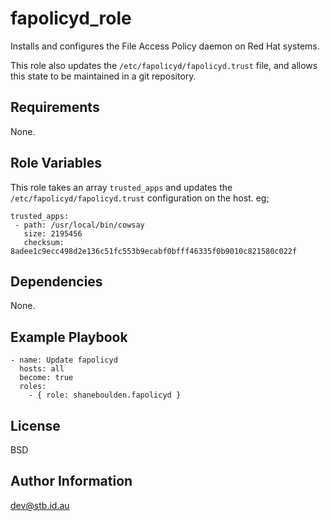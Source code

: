 fapolicyd_role
=========
Installs and configures the File Access Policy daemon on Red Hat systems.

This role also updates the `/etc/fapolicyd/fapolicyd.trust` file, and allows this state to be maintained in a git repository.

Requirements
------------

None.

Role Variables
--------------

This role takes an array `trusted_apps` and updates the `/etc/fapolicyd/fapolicyd.trust` configuration on the host. eg;
```
trusted_apps:
 - path: /usr/local/bin/cowsay
   size: 2195456
   checksum: 8adee1c9ecc498d2e136c51fc553b9ecabf0bfff46335f0b9010c821580c022f
```

Dependencies
------------

None.

Example Playbook
----------------

    - name: Update fapolicyd
      hosts: all
      become: true
      roles:
        - { role: shaneboulden.fapolicyd }

License
-------

BSD

Author Information
------------------

dev@stb.id.au

